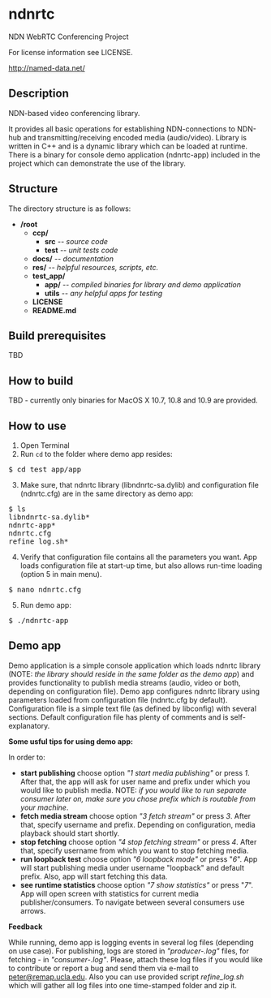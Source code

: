 ndnrtc
======

NDN WebRTC Conferencing Project

For license information see LICENSE.

http://named-data.net/

Description
----

NDN-based video conferencing library.

It provides all basic operations for establishing NDN-connections to NDN-hub and transmitting/receiving encoded media (audio/video).
Library is written in C++ and is a dynamic library which can be loaded at runtime. There is a binary for console demo application (ndnrtc-app) included in the project which can demonstrate the use of the library.

Structure
----

The directory structure is as follows:

* **/root**
    * **ccp/**
        * **src** *-- source code*
        * **test** *-- unit tests code*
    * **docs/** *-- documentation*
    * **res/** *-- helpful resources, scripts, etc.* 
    * **test_app/**
        * **app/** *-- compiled binaries for library and demo application*
        * **utils** *-- any helpful apps for testing*
    * **LICENSE**
    * **README.md**

Build prerequisites
----
TBD

How to build
----
TBD - currently only binaries for MacOS X 10.7, 10.8 and 10.9 are provided.

How to use
----
1. Open Terminal
2. Run `cd` to the folder where demo app resides:
<pre>
$ cd test_app/app
</pre>
3. Make sure, that ndnrtc library (libndnrtc-sa.dylib) and configuration file (ndnrtc.cfg) are in the same directory as demo app:
<pre>
$ ls
libndnrtc-sa.dylib*
ndnrtc-app*		
ndnrtc.cfg		
refine_log.sh*
</pre>
4. Verify that configuration file contains all the parameters you want. App loads configuration file at start-up time, but also allows run-time loading (option 5 in main menu). 
<pre>
$ nano ndnrtc.cfg
</pre>
5. Run demo app:
<pre>
$ ./ndnrtc-app
</pre>

Demo app
----
Demo application is a simple console application which loads ndnrtc library (NOTE: *the library should reside in the same folder as the demo app*) and provides functionality to publish media streams (audio, video or both, depending on configuration file). Demo app configures ndnrtc library using parameters loaded from configuration file (ndnrtc.cfg by default). Configuration file is a simple text file (as defined by libconfig) with several sections. Default configuration file has plenty of comments and is self-explanatory.

**Some usful tips for using demo app:**

In order to:
* **start publishing** choose option *"1 start media publishing"* or press *1*. After that, the app will ask for user name and prefix under which you would like to publish media. NOTE: *if you would like to run separate consumer later on, make sure you chose prefix which is routable from your machine*.
* **fetch media stream** choose option *"3 fetch stream"* or press *3*. After that, specify username and prefix. Depending on configuration, media playback should start shortly.
* **stop fetching** choose option *"4 stop fetching stream"* or press *4*. After that, specify username from which you want to stop fetching media.
* **run loopback test** choose option *"6 loopback mode"* or press "*6*". App will start publishing media under username "loopback" and default prefix. Also, app will start fetching this data.
* **see runtime statistics** choose option *"7 show statistics"* or press "*7*". App will open screen with statistics for current media publisher/consumers. To navigate between several consumers use arrows.

**Feedback**

While running, demo app is logging events in several log files (depending on use case). For publishing, logs are stored in *"producer-<username>.log"* files, for fetching - in *"consumer-<username>.log"*. Please, attach these log files if you would like to contribute or report a bug and send them via e-mail to <peter@remap.ucla.edu>. Also you can use provided script *refine_log.sh* which will gather all log files into one time-stamped folder and zip it.
